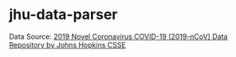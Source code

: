 # jhu-data-parser

Data Source: [2019 Novel Coronavirus COVID-19 (2019-nCoV) Data Repository by Johns Hopkins CSSE](https://github.com/CSSEGISandData/COVID-19)
